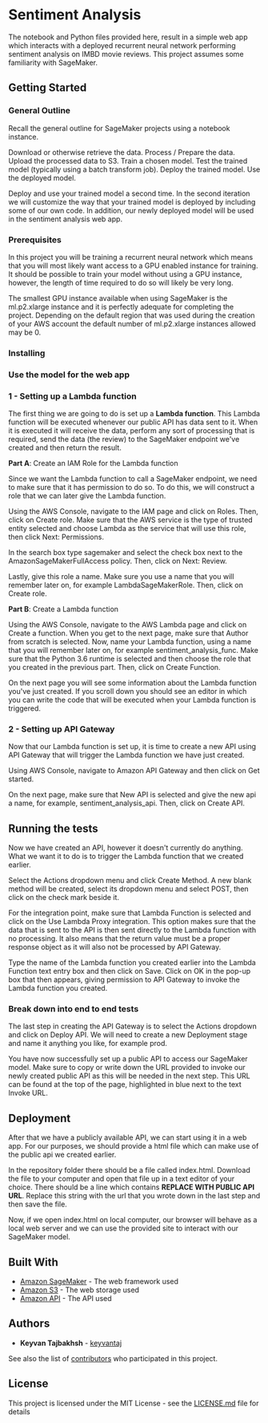 # Sentiment Analysis

The notebook and Python files provided here, result in a simple web app which interacts with a deployed recurrent neural network performing sentiment analysis on IMBD movie reviews. This project assumes some familiarity with SageMaker.

## Getting Started

### General Outline

Recall the general outline for SageMaker projects using a notebook instance.

Download or otherwise retrieve the data.
Process / Prepare the data.
Upload the processed data to S3.
Train a chosen model.
Test the trained model (typically using a batch transform job).
Deploy the trained model.
Use the deployed model.

Deploy and use your trained model a second time. In the second iteration we will customize the way that your trained model is deployed by including some of our own code. In addition, our newly deployed model will be used in the sentiment analysis web app.

### Prerequisites

In this project you will be training a recurrent neural network which means that you will most likely want access to a GPU enabled instance for training. It should be possible to train your model without using a GPU instance, however, the length of time required to do so will likely be very long.

The smallest GPU instance available when using SageMaker is the ml.p2.xlarge instance and it is perfectly adequate for completing the project. Depending on the default region that was used during the creation of your AWS account the default number of ml.p2.xlarge instances allowed may be 0.

### Installing

### Use the model for the web app

### 1 - Setting up a Lambda function

The first thing we are going to do is set up a **Lambda function**. This Lambda function will be executed whenever our public API has data sent to it. When it is executed it will receive the data, perform any sort of processing that is required, send the data (the review) to the SageMaker endpoint we've created and then return the result.

**Part A**: Create an IAM Role for the Lambda function

Since we want the Lambda function to call a SageMaker endpoint, we need to make sure that it has permission to do so. To do this, we will construct a role that we can later give the Lambda function.

Using the AWS Console, navigate to the IAM page and click on Roles. Then, click on Create role. Make sure that the AWS service is the type of trusted entity selected and choose Lambda as the service that will use this role, then click Next: Permissions.

In the search box type sagemaker and select the check box next to the AmazonSageMakerFullAccess policy. Then, click on Next: Review.

Lastly, give this role a name. Make sure you use a name that you will remember later on, for example LambdaSageMakerRole. Then, click on Create role.

**Part B**: Create a Lambda function

Using the AWS Console, navigate to the AWS Lambda page and click on Create a function. When you get to the next page, make sure that Author from scratch is selected. Now, name your Lambda function, using a name that you will remember later on, for example sentiment_analysis_func. Make sure that the Python 3.6 runtime is selected and then choose the role that you created in the previous part. Then, click on Create Function.

On the next page you will see some information about the Lambda function you've just created. If you scroll down you should see an editor in which you can write the code that will be executed when your Lambda function is triggered.

### 2 - Setting up API Gateway

Now that our Lambda function is set up, it is time to create a new API using API Gateway that will trigger the Lambda function we have just created.

Using AWS Console, navigate to Amazon API Gateway and then click on Get started.

On the next page, make sure that New API is selected and give the new api a name, for example, sentiment_analysis_api. Then, click on Create API.


## Running the tests

Now we have created an API, however it doesn't currently do anything. What we want it to do is to trigger the Lambda function that we created earlier.

Select the Actions dropdown menu and click Create Method. A new blank method will be created, select its dropdown menu and select POST, then click on the check mark beside it.

For the integration point, make sure that Lambda Function is selected and click on the Use Lambda Proxy integration. This option makes sure that the data that is sent to the API is then sent directly to the Lambda function with no processing. It also means that the return value must be a proper response object as it will also not be processed by API Gateway.

Type the name of the Lambda function you created earlier into the Lambda Function text entry box and then click on Save. Click on OK in the pop-up box that then appears, giving permission to API Gateway to invoke the Lambda function you created.

### Break down into end to end tests

The last step in creating the API Gateway is to select the Actions dropdown and click on Deploy API. We will need to create a new Deployment stage and name it anything you like, for example prod.

You have now successfully set up a public API to access our SageMaker model. Make sure to copy or write down the URL provided to invoke our newly created public API as this will be needed in the next step. This URL can be found at the top of the page, highlighted in blue next to the text Invoke URL.

## Deployment

After that we have a publicly available API, we can start using it in a web app. For our purposes, we should provide a html file which can make use of the public api we created earlier.

In the repository folder there should be a file called index.html. Download the file to your computer and open that file up in a text editor of your choice. There should be a line which contains **REPLACE WITH PUBLIC API URL**. Replace this string with the url that you wrote down in the last step and then save the file.

Now, if we open index.html on local computer, our browser will behave as a local web server and we can use the provided site to interact with our SageMaker model.

## Built With

* [Amazon SageMaker](https://aws.amazon.com/sagemaker/) - The web framework used
* [Amazon S3](https://aws.amazon.com/s3/) - The web storage used
* [Amazon API](https://aws.amazon.com/api-gateway/) - The API used

## Authors

* **Keyvan Tajbakhsh** - [keyvantaj](https://github.com/keyvantaj)

See also the list of [contributors](https://github.com/udacity/machine-learning/graphs/contributors) who participated in this project.

## License

This project is licensed under the MIT License - see the [LICENSE.md](LICENSE.md) file for details
